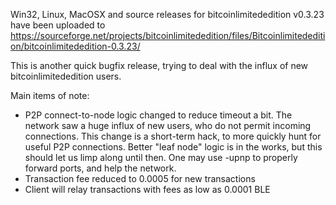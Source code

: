 Win32, Linux, MacOSX and source releases for bitcoinlimitededition v0.3.23 have been uploaded to
https://sourceforge.net/projects/bitcoinlimitededition/files/Bitcoinlimitededition/bitcoinlimitededition-0.3.23/

This is another quick bugfix release, trying to deal with the influx of new bitcoinlimitededition users.

Main items of note:

* P2P connect-to-node logic changed to reduce timeout a bit.  The network saw a huge influx of new users, who do not permit incoming connections.  This change is a short-term hack, to more quickly hunt for useful P2P connections.  Better "leaf node" logic is in the works, but this should let us limp along until then.  One may use -upnp to properly forward ports, and help the network.
* Transaction fee reduced to 0.0005 for new transactions
* Client will relay transactions with fees as low as 0.0001 BLE
